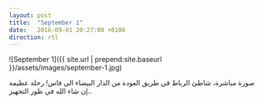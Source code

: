 ```yaml
---
layout: post
title:  "September 1"
date:   2016-09-01 20:27:00 +0100
direction: rtl
---
```


![September 1]({{ site.url | prepend:site.baseurl }}/assets/images/september-1.jpg)

صورة مباشرة، شاطئ الرباط
في طريق العودة من الدار البيضاء الى فاس!
رحلة عظيمة إن شاء الله في طور التجهيز..
